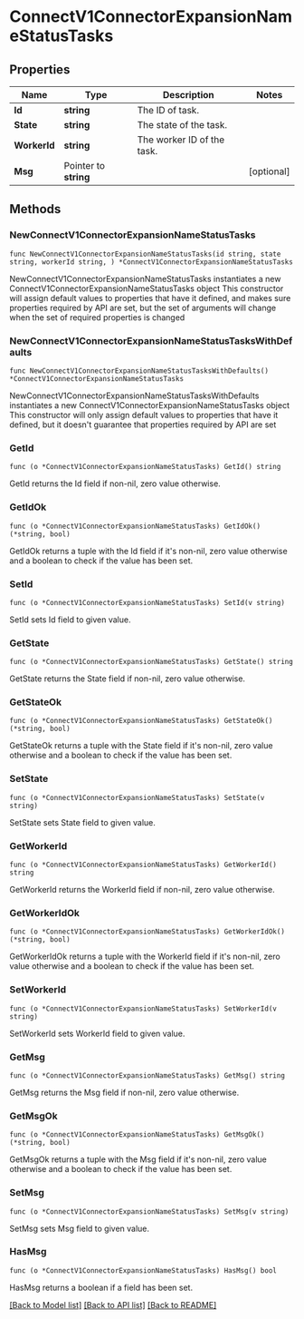 # ConnectV1ConnectorExpansionNameStatusTasks

## Properties

Name | Type | Description | Notes
------------ | ------------- | ------------- | -------------
**Id** | **string** | The ID of task. | 
**State** | **string** | The state of the task. | 
**WorkerId** | **string** | The worker ID of the task. | 
**Msg** | Pointer to **string** |  | [optional] 

## Methods

### NewConnectV1ConnectorExpansionNameStatusTasks

`func NewConnectV1ConnectorExpansionNameStatusTasks(id string, state string, workerId string, ) *ConnectV1ConnectorExpansionNameStatusTasks`

NewConnectV1ConnectorExpansionNameStatusTasks instantiates a new ConnectV1ConnectorExpansionNameStatusTasks object
This constructor will assign default values to properties that have it defined,
and makes sure properties required by API are set, but the set of arguments
will change when the set of required properties is changed

### NewConnectV1ConnectorExpansionNameStatusTasksWithDefaults

`func NewConnectV1ConnectorExpansionNameStatusTasksWithDefaults() *ConnectV1ConnectorExpansionNameStatusTasks`

NewConnectV1ConnectorExpansionNameStatusTasksWithDefaults instantiates a new ConnectV1ConnectorExpansionNameStatusTasks object
This constructor will only assign default values to properties that have it defined,
but it doesn't guarantee that properties required by API are set

### GetId

`func (o *ConnectV1ConnectorExpansionNameStatusTasks) GetId() string`

GetId returns the Id field if non-nil, zero value otherwise.

### GetIdOk

`func (o *ConnectV1ConnectorExpansionNameStatusTasks) GetIdOk() (*string, bool)`

GetIdOk returns a tuple with the Id field if it's non-nil, zero value otherwise
and a boolean to check if the value has been set.

### SetId

`func (o *ConnectV1ConnectorExpansionNameStatusTasks) SetId(v string)`

SetId sets Id field to given value.


### GetState

`func (o *ConnectV1ConnectorExpansionNameStatusTasks) GetState() string`

GetState returns the State field if non-nil, zero value otherwise.

### GetStateOk

`func (o *ConnectV1ConnectorExpansionNameStatusTasks) GetStateOk() (*string, bool)`

GetStateOk returns a tuple with the State field if it's non-nil, zero value otherwise
and a boolean to check if the value has been set.

### SetState

`func (o *ConnectV1ConnectorExpansionNameStatusTasks) SetState(v string)`

SetState sets State field to given value.


### GetWorkerId

`func (o *ConnectV1ConnectorExpansionNameStatusTasks) GetWorkerId() string`

GetWorkerId returns the WorkerId field if non-nil, zero value otherwise.

### GetWorkerIdOk

`func (o *ConnectV1ConnectorExpansionNameStatusTasks) GetWorkerIdOk() (*string, bool)`

GetWorkerIdOk returns a tuple with the WorkerId field if it's non-nil, zero value otherwise
and a boolean to check if the value has been set.

### SetWorkerId

`func (o *ConnectV1ConnectorExpansionNameStatusTasks) SetWorkerId(v string)`

SetWorkerId sets WorkerId field to given value.


### GetMsg

`func (o *ConnectV1ConnectorExpansionNameStatusTasks) GetMsg() string`

GetMsg returns the Msg field if non-nil, zero value otherwise.

### GetMsgOk

`func (o *ConnectV1ConnectorExpansionNameStatusTasks) GetMsgOk() (*string, bool)`

GetMsgOk returns a tuple with the Msg field if it's non-nil, zero value otherwise
and a boolean to check if the value has been set.

### SetMsg

`func (o *ConnectV1ConnectorExpansionNameStatusTasks) SetMsg(v string)`

SetMsg sets Msg field to given value.

### HasMsg

`func (o *ConnectV1ConnectorExpansionNameStatusTasks) HasMsg() bool`

HasMsg returns a boolean if a field has been set.


[[Back to Model list]](../README.md#documentation-for-models) [[Back to API list]](../README.md#documentation-for-api-endpoints) [[Back to README]](../README.md)


